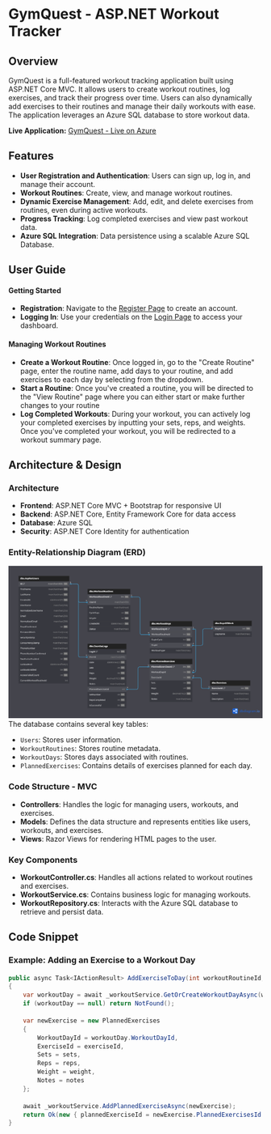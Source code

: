 # GymQuest - ASP.NET Workout Tracker

## Overview
GymQuest is a full-featured workout tracking application built using ASP.NET Core MVC. It allows users to create workout routines, log exercises, and track their progress over time. Users can also dynamically add exercises to their routines and manage their daily workouts with ease. The application leverages an Azure SQL database to store workout data.

**Live Application:** [GymQuest - Live on Azure](https://gymquest.azurewebsites.net/)

## Features
- **User Registration and Authentication**: Users can sign up, log in, and manage their account.
- **Workout Routines**: Create, view, and manage workout routines.
- **Dynamic Exercise Management**: Add, edit, and delete exercises from routines, even during active workouts.
- **Progress Tracking**: Log completed exercises and view past workout data.
- **Azure SQL Integration**: Data persistence using a scalable Azure SQL Database.

## User Guide

#### Getting Started
- **Registration**: Navigate to the [Register Page](https://gymquest.azurewebsites.net/account/register) to create an account.
- **Logging In**: Use your credentials on the [Login Page](https://gymquest.azurewebsites.net/account/login) to access your dashboard.

#### Managing Workout Routines
- **Create a Workout Routine**: Once logged in, go to the "Create Routine" page, enter the routine name, add days to your routine, and add exercises to each day by selecting from the dropdown.
- **Start a Routine**: Once you've created a routine, you will be directed to the "View Routine" page where you can either start or make further changes to your routine
- **Log Completed Workouts**: During your workout, you can actively log your completed exercises by inputting your sets, reps, and weights. Once you've completed your workout, you will be redirected to a workout summary page.

## Architecture & Design
### Architecture
- **Frontend**: ASP.NET Core MVC + Bootstrap for responsive UI
- **Backend**: ASP.NET Core, Entity Framework Core for data access
- **Database**: Azure SQL
- **Security**: ASP.NET Core Identity for authentication

### Entity-Relationship Diagram (ERD)
![GymQuest ERD](./diagrams/gymquest-erd.png)
The database contains several key tables:
- `Users`: Stores user information.
- `WorkoutRoutines`: Stores routine metadata.
- `WorkoutDays`: Stores days associated with routines.
- `PlannedExercises`: Contains details of exercises planned for each day.

### Code Structure - MVC
- **Controllers**: Handles the logic for managing users, workouts, and exercises.
- **Models**: Defines the data structure and represents entities like users, workouts, and exercises.
- **Views**: Razor Views for rendering HTML pages to the user.

### Key Components
- **WorkoutController.cs**: Handles all actions related to workout routines and exercises.
- **WorkoutService.cs**: Contains business logic for managing workouts.
- **WorkoutRepository.cs**: Interacts with the Azure SQL database to retrieve and persist data.

## Code Snippet

### Example: Adding an Exercise to a Workout Day

```csharp
public async Task<IActionResult> AddExerciseToDay(int workoutRoutineId, string dayName, int exerciseId, int sets, int reps, decimal weight, string? notes)
{
    var workoutDay = await _workoutService.GetOrCreateWorkoutDayAsync(workoutRoutineId, dayName);
    if (workoutDay == null) return NotFound();

    var newExercise = new PlannedExercises
    {
        WorkoutDayId = workoutDay.WorkoutDayId,
        ExerciseId = exerciseId,
        Sets = sets,
        Reps = reps,
        Weight = weight,
        Notes = notes
    };

    await _workoutService.AddPlannedExerciseAsync(newExercise);
    return Ok(new { plannedExerciseId = newExercise.PlannedExercisesId });
}
```
